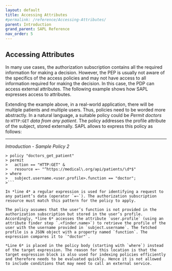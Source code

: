 ```yaml
---
layout: default
title: Accessing Attributes
#permalink: /reference/Accessing-Attributes/
parent: Introduction
grand_parent: SAPL Reference
nav_order: 5
---
```


## Accessing Attributes

In many use cases, the authorization subscription contains all the required information for making a decision. However, the PEP is usually not aware of the specifics of the access policies and may not have access to all information required for making the decision. In this case, the PDP can access external attributes. The following example shows how SAPL expresses access to attributes.

Extending the example above, in a real-world application, there will be multiple patients and multiple users. Thus, policies need to be worded more abstractly. In a natural language, a suitable policy could be *Permit doctors to* `HTTP:GET` *data from any patient*. The policy addresses the profile attribute of the subject, stored externally. SAPL allows to express this policy as follows:

---

*Introduction - Sample Policy 2*

```
> policy "doctors_get_patient"
> permit
>   action == "HTTP:GET" &
>   resource =~ "^https://medical\.org/api/patients/\d*$"
> where
>   subject.username.<user.profile>.function == "doctor";
>```

In *line 4* a regular expression is used for identifying a request to any patient’s data (operator `=~`). The authorization subscription resource must match this pattern for the policy to apply.

The policy assumes that the user’s function is not provided in the authorization subscription but stored in the user’s profile. Accordingly, *line 6* accesses the attribute `user.profile` (using an attribute finder step `.<finder.name>`) to retrieve the profile of the user with the username provided in `subject.username`. The fetched profile is a JSON object with a property named `function`. The expression compares it to `"doctor"`.

*Line 6* is placed in the policy body (starting with `where`) instead of the target expression. The reason for this location is that the target expression block is also used for indexing policies efficiently and therefore needs to be evaluated quickly. Hence it is not allowed to include conditions that may need to call an external service.